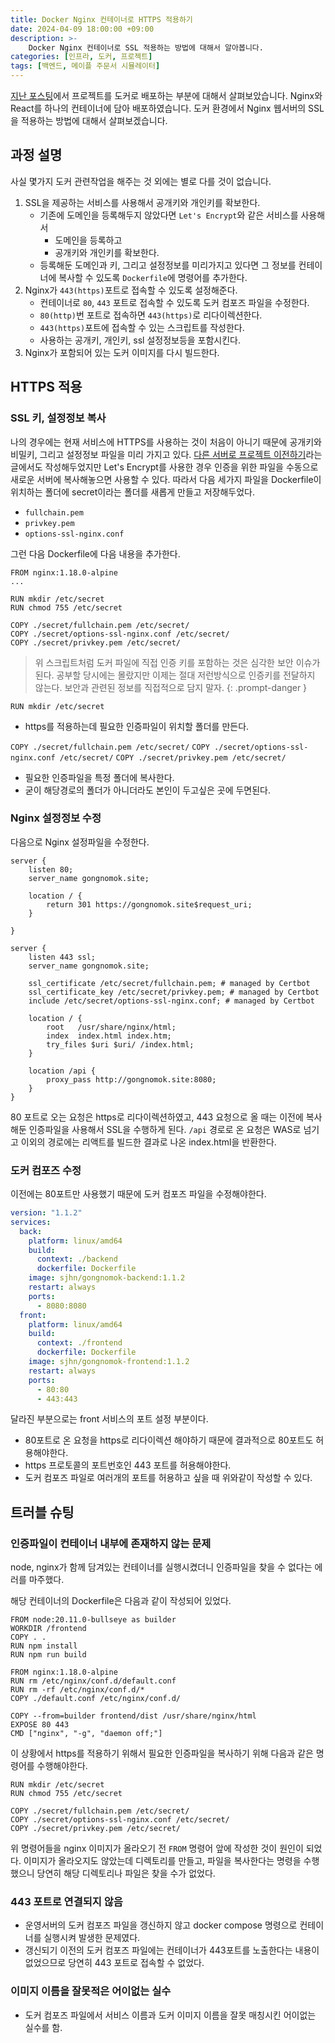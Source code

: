 ```yaml
---
title: Docker Nginx 컨테이너로 HTTPS 적용하기
date: 2024-04-09 18:00:00 +09:00
description: >-
    Docker Nginx 컨테이너로 SSL 적용하는 방법에 대해서 알아봅니다.
categories: [인프라, 도커, 프로젝트]
tags: [백엔드, 메이플 주문서 시뮬레이터]
---
```


[지난 포스팅](https://mynameisjaehoon.github.io/posts/%ED%94%84%EB%A1%9C%EC%A0%9D%ED%8A%B8-Docker%EB%A1%9C-%EB%B0%B0%ED%8F%AC%ED%95%98%EA%B8%B0/)에서 프로젝트를 도커로 배포하는 부분에 대해서 살펴보았습니다. Nginx와 React를 하나의 컨테이너에 담아 배포하였습니다. 도커 환경에서 Nginx 웹서버의 SSL을 적용하는 방법에 대해서 살펴보겠습니다.

## 과정 설명

사실 몇가지 도커 관련작업을 해주는 것 외에는 별로 다를 것이 없습니다.
1. SSL을 제공하는 서비스를 사용해서 공개키와 개인키를 확보한다.
    - 기존에 도메인을 등록해두지 않았다면 `Let's Encrypt`와 같은 서비스를 사용해서 
        - 도메인을 등록하고
        - 공개키와 개인키를 확보한다.
    - 등록해둔 도메인과 키, 그리고 설정정보를 미리가지고 있다면 그 정보를 컨테이너에 복사할 수 있도록 `Dockerfile`에 명령어를 추가한다.
2. Nginx가 `443(https)`포트로 접속할 수 있도록 설정해준다.
    - 컨테이너로 `80`, `443` 포트로 접속할 수 있도록 도커 컴포즈 파일을 수정한다.
    - `80(http)`번 포트로 접속하면 `443(https)`로 리다이렉션한다.
    - `443(https)`포트에 접속할 수 있는 스크립트를 작성한다.
    - 사용하는 공개키, 개인키, ssl 설정정보등을 포함시킨다.
3. Nginx가 포함되어 있는 도커 이미지를 다시 빌드한다. 

## HTTPS 적용
### SSL 키, 설정정보 복사
나의 경우에는 현재 서비스에 HTTPS를 사용하는 것이 처음이 아니기 때문에 공개키와 비밀키, 그리고 설정정보 파일을 미리 가지고 있다.
[다른 서버로 프로젝트 이전하기](https://velog.io/@januaryone/%EB%8B%A4%EB%A5%B8-%EC%84%9C%EB%B2%84%EB%A1%9C-%ED%94%84%EB%A1%9C%EC%A0%9D%ED%8A%B8-%EC%9D%B4%EC%A0%84%ED%95%98%EA%B8%B0#6-https-%ED%82%A4-%EA%B0%80%EC%A0%B8%EC%98%A4%EA%B8%B0)라는 글에서도 작성해두었지만 Let's Encrypt를 사용한 경우 인증을 위한 파일을 수동으로 새로운 서버에 복사해놓으면 사용할 수 있다. 
따라서 다음 세가지 파일을 Dockerfile이 위치하는 폴더에 secret이라는 폴더를 새롭게 만들고 저장해두었다.
- `fullchain.pem`
- `privkey.pem`
- `options-ssl-nginx.conf`

그런 다음 Dockerfile에 다음 내용을 추가한다.
```docker
FROM nginx:1.18.0-alpine
...

RUN mkdir /etc/secret
RUN chmod 755 /etc/secret

COPY ./secret/fullchain.pem /etc/secret/
COPY ./secret/options-ssl-nginx.conf /etc/secret/
COPY ./secret/privkey.pem /etc/secret/
```

> 위 스크립트처럼 도커 파일에 직접 인증 키를 포함하는 것은 심각한 보안 이슈가 된다. 공부할 당시에는 몰랐지만 이제는 절대 저런방식으로 인증키를 전달하지 않는다. 보안과 관련된 정보를 직접적으로 담지 말자.
{: .prompt-danger }

`RUN mkdir /etc/secret`
- https를 적용하는데 필요한 인증파일이 위치할 폴더를 만든다.

`COPY ./secret/fullchain.pem /etc/secret/`
`COPY ./secret/options-ssl-nginx.conf /etc/secret/`
`COPY ./secret/privkey.pem /etc/secret/`
- 필요한 인증파일을 특정 폴더에 복사한다. 
- 굳이 해당경로의 폴더가 아니더라도 본인이 두고싶은 곳에 두면된다.

### Nginx 설정정보 수정
다음으로 Nginx 설정파일을 수정한다. 
```
server {
    listen 80;
    server_name gongnomok.site;

    location / {
        return 301 https://gongnomok.site$request_uri;
    }

}

server {
    listen 443 ssl;
    server_name gongnomok.site;

    ssl_certificate /etc/secret/fullchain.pem; # managed by Certbot
    ssl_certificate_key /etc/secret/privkey.pem; # managed by Certbot
    include /etc/secret/options-ssl-nginx.conf; # managed by Certbot

    location / {
        root   /usr/share/nginx/html;
        index  index.html index.htm;
        try_files $uri $uri/ /index.html;
    }

	location /api {
        proxy_pass http://gongnomok.site:8080;
    }
}
```

80 포트로 오는 요청은 https로 리다이렉션하였고, 443 요청으로 올 때는 이전에 복사해둔 인증파일을 사용해서 SSL을 수행하게 된다. 
`/api` 경로로 온 요청은 WAS로 넘기고 이외의 경로에는 리액트를 빌드한 결과로 나온 index.html을 반환한다.

### 도커 컴포즈 수정
이전에는 80포트만 사용했기 때문에 도커 컴포즈 파일을 수정해야한다.

```yml
version: "1.1.2"
services:
  back:
    platform: linux/amd64
    build:
      context: ./backend
      dockerfile: Dockerfile
    image: sjhn/gongnomok-backend:1.1.2
    restart: always
    ports:
      - 8080:8080
  front:
    platform: linux/amd64
    build:
      context: ./frontend
      dockerfile: Dockerfile
    image: sjhn/gongnomok-frontend:1.1.2
    restart: always
    ports:
      - 80:80
      - 443:443
```
달라진 부분으로는 front 서비스의 포트 설정 부분이다.
- 80포트로 온 요청을 https로 리다이렉션 해야하기 때문에 결과적으로 80포트도 허용해야한다.
- https 프로토콜의 포트번호인 443 포트를 허용해야한다.
- 도커 컴포즈 파일로 여러개의 포트를 허용하고 싶을 때 위와같이 작성할 수 있다.

## 트러블 슈팅
### 인증파일이 컨테이너 내부에 존재하지 않는 문제

node, nginx가 함께 담겨있는 컨테이너를 실행시켰더니 인증파일을 찾을 수 없다는 에러를 마주했다.

해당 컨테이너의 Dockerfile은 다음과 같이 작성되어 있었다.
```docker
FROM node:20.11.0-bullseye as builder
WORKDIR /frontend
COPY . .
RUN npm install
RUN npm run build

FROM nginx:1.18.0-alpine
RUN rm /etc/nginx/conf.d/default.conf
RUN rm -rf /etc/nginx/conf.d/*
COPY ./default.conf /etc/nginx/conf.d/

COPY --from=builder frontend/dist /usr/share/nginx/html
EXPOSE 80 443
CMD ["nginx", "-g", "daemon off;"]
```

이 상황에서 https를 적용하기 위해서 필요한 인증파일을 복사하기 위해 다음과 같은 명령어를 수행해야한다.

```
RUN mkdir /etc/secret
RUN chmod 755 /etc/secret

COPY ./secret/fullchain.pem /etc/secret/
COPY ./secret/options-ssl-nginx.conf /etc/secret/
COPY ./secret/privkey.pem /etc/secret/
```

위 명령어들을 nginx 이미지가 올라오기 전 `FROM` 명령어 앞에 작성한 것이 원인이 되었다.
이미지가 올라오지도 않았는데 디렉토리를 만들고, 파일을 복사한다는 명령을 수행했으니 당연히 해당 디렉토리나 파일은 찾을 수가 없었다.


### 443 포트로 연결되지 않음
- 운영서버의 도커 컴포즈 파일을 갱신하지 않고 docker compose 명령으로 컨테이너를 실행시켜 발생한 문제였다.
- 갱신되기 이전의 도커 컴포즈 파일에는 컨테이너가 443포트를 노출한다는 내용이 없었으므로 당연히 443 포트로 접속할 수 없었다.
### 이미지 이름을 잘못적은 어이없는 실수
- 도커 컴포즈 파일에서 서비스 이름과 도커 이미지 이름을 잘못 매칭시킨 어이없는 실수를 함.


